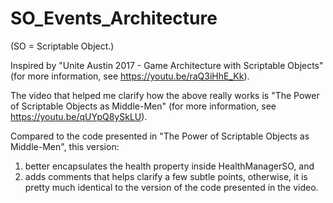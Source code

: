 # SO_Events_Architecture
  (SO = Scriptable Object.)

Inspired by "Unite Austin 2017 - Game Architecture with Scriptable Objects"
  (for more information, see https://youtu.be/raQ3iHhE_Kk).

The video that helped me clarify how the above really works is "The Power of Scriptable Objects as Middle-Men"
  (for more information, see https://youtu.be/qUYpQ8ySkLU).

Compared to the code presented in "The Power of Scriptable Objects as Middle-Men", this version:
1. better encapsulates the health property inside HealthManagerSO, and
2. adds comments that helps clarify a few subtle points,
otherwise, it is pretty much identical to the version of the code presented in the video.
